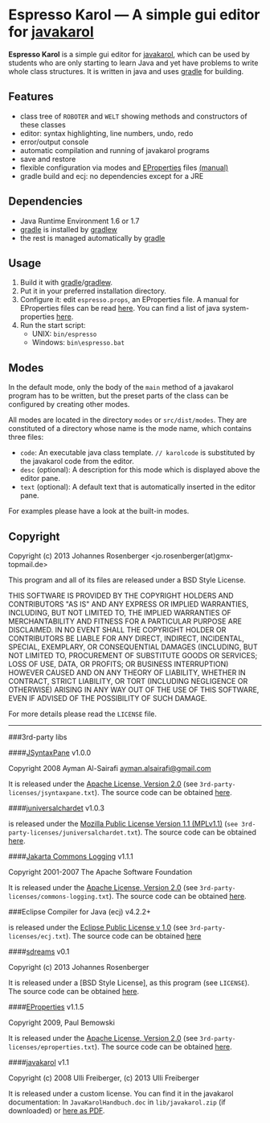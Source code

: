 Espresso Karol — A simple gui editor for [javakarol]
=====================================================

**Espresso Karol** is a simple gui editor for [javakarol], which can be used by
students who are only starting to learn Java and yet have problems to write whole
class structures.
It is written in java and uses [gradle] for building.


Features
-----------

* class tree of `ROBOTER` and `WELT` showing methods and constructors of these classes
* editor: syntax highlighting, line numbers, undo, redo
* error/output console
* automatic compilation and running of javakarol programs
* save and restore
* flexible configuration via modes and [EProperties] files [(manual)][eprops-man]
* gradle build and ecj: no dependencies except for a JRE


Dependencies
------------

* Java Runtime Environment 1.6 or 1.7
* [gradle] is installed by [gradlew]
* the rest is managed automatically by [gradle]


Usage
-----------

1. Build it with [gradle]/[gradlew].
2. Put it in your preferred installation directory.
3. Configure it: edit `espresso.props`, an EProperties file.
   A manual for EProperties files can be read [here][eprops-man].
   You can find a list of java system-properties [here][sys-props].
4. Run the start script:
    * UNIX: `bin/espresso`
    * Windows: `bin\espresso.bat`



Modes
-----------

In the default mode, only the body of the `main` method of a
javakarol program has to be written, but the preset parts of the class can be
configured by creating other modes.

All modes are located in the directory `modes` or `src/dist/modes`.
They are constituted of a directory whose name is the mode name, which contains three
files:

* `code`: An executable java class template. `// karolcode` is substituted by the
  javakarol code from the editor.
* `desc` (optional): A description for this mode which is displayed above the editor
  pane.
* `text` (optional): A default text that is automatically inserted in the editor pane.

For examples please have a look at the built-in modes.



Copyright
-----------

Copyright (c) 2013 Johannes Rosenberger <jo.rosenberger(at)gmx-topmail.de>

This program and all of its files are released under a BSD Style License.

THIS SOFTWARE IS PROVIDED BY THE COPYRIGHT HOLDERS AND CONTRIBUTORS "AS IS" AND ANY
EXPRESS OR IMPLIED WARRANTIES, INCLUDING, BUT NOT LIMITED TO, THE IMPLIED WARRANTIES
OF MERCHANTABILITY AND FITNESS FOR A PARTICULAR PURPOSE ARE DISCLAIMED. IN NO EVENT
SHALL THE COPYRIGHT HOLDER OR CONTRIBUTORS BE LIABLE FOR ANY DIRECT, INDIRECT,
INCIDENTAL, SPECIAL, EXEMPLARY, OR CONSEQUENTIAL DAMAGES (INCLUDING, BUT NOT LIMITED
TO, PROCUREMENT OF SUBSTITUTE GOODS OR SERVICES; LOSS OF USE, DATA, OR PROFITS; OR
BUSINESS INTERRUPTION) HOWEVER CAUSED AND ON ANY THEORY OF LIABILITY, WHETHER IN
CONTRACT, STRICT LIABILITY, OR TORT (INCLUDING NEGLIGENCE OR OTHERWISE) ARISING IN
ANY WAY OUT OF THE USE OF THIS SOFTWARE, EVEN IF ADVISED OF THE POSSIBILITY OF SUCH
DAMAGE.

For more details please read the `LICENSE` file.

----------------------------------------

###3rd-party libs


####[JSyntaxPane] v1.0.0

Copyright 2008 Ayman Al-Sairafi ayman.alsairafi@gmail.com

It is released under the [Apache License, Version 2.0][apl]
(see `3rd-party-licenses/jsyntaxpane.txt`).
The source code can be obtained [here][JSyntaxPane].


####[juniversalchardet] v1.0.3

is released under the [Mozilla Public License Version 1.1 (MPLv1.1)][mpl]
(`see 3rd-party-licenses/juniversalchardet.txt`).
The source code can be obtained [here][juniversalchardet].


####[Jakarta Commons Logging][comm-log] v1.1.1

Copyright 2001-2007 The Apache Software Foundation

It is released under the [Apache License, Version 2.0][apl]
(see `3rd-party-licenses/commons-logging.txt`).
The source code can be obtained [here][comm-log].


###Eclipse Compiler for Java (ecj) v4.2.2+

is released under the [Eclipse Public License v 1.0][epl]
(see `3rd-party-licenses/ecj.txt`).
The source code can be obtained [here][ecj-source]


####[sdreams] v0.1

Copyright (c) 2013 Johannes Rosenberger

It is released under a [BSD Style License], as this program
(see `LICENSE`).
The source code can be obtained [here][sdreams].


####[EProperties] v1.1.5

Copyright 2009, Paul Bemowski

It is released under the [Apache License, Version 2.0][apl]
(see `3rd-party-licenses/eproperties.txt`).
The source code can be obtained [here][EProperties].


####[javakarol] v1.1

Copyright (c) 2008 Ulli Freiberger, (c) 2013 Ulli Freiberger

It is released under a custom license. You can find it in the javakarol documentation:
In `JavaKarolHandbuch.doc` in `lib/javakarol.zip` (if downloaded)
or [here as PDF][jkarol-pdf].



[gradle]: http://www.gradle.org/
[gradlew]: http://www.gradle.org/docs/current/userguide/gradle_wrapper.html

[apl]: http://www.apache.org/licenses/LICENSE-2.0
[mpl]: http://www.mozilla.org/MPL/1.1/
[epl]: http://www.eclipse.org/legal/epl-v10.html

[JSyntaxPane]: https://github.com/Sciss/JSyntaxPane
[juniversalchardet]: https://code.google.com/p/juniversalchardet/
[comm-log]: http://commons.apache.org/proper/commons-logging/
[ecj-source]: http://wiki.eclipse.org/Stardust/Source_Code#Browsing_the_Source_Code
[sdreams]: https://github.com/jorsn/sdreams
[EProperties]: http://code.google.com/p/eproperties/
[eprops-man]: http://eproperties.googlecode.com/svn/docs/1.1.2/manual/index.html
[sys-props]: http://docs.oracle.com/javase/7/docs/api/java/lang/System.html#getProperties()
[javakarol]: http://www.schule.bayern.de/karol/jkarol.htm
[jkarol-pdf]: http://www.schule.bayern.de/karol/data/jkhandbuch.pdf

